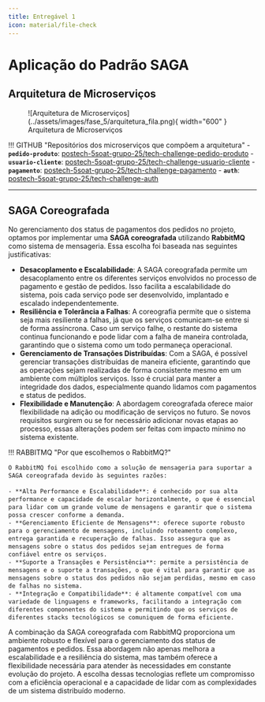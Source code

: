 ```yaml
---
title: Entregável 1
icon: material/file-check
---
```


# Aplicação do Padrão SAGA

## Arquitetura de Microserviços

<figure markdown>
  ![Arquitetura de Microserviços](../assets/images/fase_5/arquitetura_fila.png){ width="600" }
  <figcaption>Arquitetura de Microserviços</figcaption>
</figure>

!!! GITHUB "Repositórios dos microserviços que compõem a arquitetura"
    - **`pedido-produto`**: [postech-5soat-grupo-25/tech-challenge-pedido-produto](https://github.com/postech-5soat-grupo-25/tech-challenge-pedido-produto)
    - **`usuario-cliente`**: [postech-5soat-grupo-25/tech-challenge-usuario-cliente](https://github.com/postech-5soat-grupo-25/tech-challenge-usuario-cliente)
    - **`pagamento`**: [postech-5soat-grupo-25/tech-challenge-pagamento](https://github.com/postech-5soat-grupo-25/tech-challenge-pagamento)
    - **`auth`**: [postech-5soat-grupo-25/tech-challenge-auth](https://github.com/postech-5soat-grupo-25/tech-challenge-auth)

---

## SAGA Coreografada

No gerenciamento dos status de pagamentos dos pedidos no projeto, optamos por implementar uma **SAGA coreografada** utilizando **RabbitMQ** como sistema de mensageria. Essa escolha foi baseada nas seguintes justificativas:

- **Desacoplamento e Escalabilidade**: A SAGA coreografada permite um desacoplamento entre os diferentes serviços envolvidos no processo de pagamento e gestão de pedidos. Isso facilita a escalabilidade do sistema, pois cada serviço pode ser desenvolvido, implantado e escalado independentemente.
- **Resiliência e Tolerância a Falhas**: A coreografia permite que o sistema seja mais resiliente a falhas, já que os serviços comunicam-se entre si de forma assíncrona. Caso um serviço falhe, o restante do sistema continua funcionando e pode lidar com a falha de maneira controlada, garantindo que o sistema como um todo permaneça operacional.
- **Gerenciamento de Transações Distribuídas**: Com a SAGA, é possível gerenciar transações distribuídas de maneira eficiente, garantindo que as operações sejam realizadas de forma consistente mesmo em um ambiente com múltiplos serviços. Isso é crucial para manter a integridade dos dados, especialmente quando lidamos com pagamentos e status de pedidos.
- **Flexibilidade e Manutenção**: A abordagem coreografada oferece maior flexibilidade na adição ou modificação de serviços no futuro. Se novos requisitos surgirem ou se for necessário adicionar novas etapas ao processo, essas alterações podem ser feitas com impacto mínimo no sistema existente.

!!! RABBITMQ "Por que escolhemos o RabbitMQ?"

    O RabbitMQ foi escolhido como a solução de mensageria para suportar a SAGA coreografada devido às seguintes razões:

    - **Alta Performance e Escalabilidade**: é conhecido por sua alta performance e capacidade de escalar horizontalmente, o que é essencial para lidar com um grande volume de mensagens e garantir que o sistema possa crescer conforme a demanda.
    - **Gerenciamento Eficiente de Mensagens**: oferece suporte robusto para o gerenciamento de mensagens, incluindo roteamento complexo, entrega garantida e recuperação de falhas. Isso assegura que as mensagens sobre o status dos pedidos sejam entregues de forma confiável entre os serviços.
    - **Suporte a Transações e Persistência**: permite a persistência de mensagens e o suporte a transações, o que é vital para garantir que as mensagens sobre o status dos pedidos não sejam perdidas, mesmo em caso de falhas no sistema.
    - **Integração e Compatibilidade**: é altamente compatível com uma variedade de linguagens e frameworks, facilitando a integração com diferentes componentes do sistema e permitindo que os serviços de diferentes stacks tecnológicos se comuniquem de forma eficiente.

A combinação da SAGA coreografada com RabbitMQ proporciona um ambiente robusto e flexível para o gerenciamento dos status de pagamentos e pedidos. Essa abordagem não apenas melhora a escalabilidade e a resiliência do sistema, mas também oferece a flexibilidade necessária para atender às necessidades em constante evolução do projeto. A escolha dessas tecnologias reflete um compromisso com a eficiência operacional e a capacidade de lidar com as complexidades de um sistema distribuído moderno.